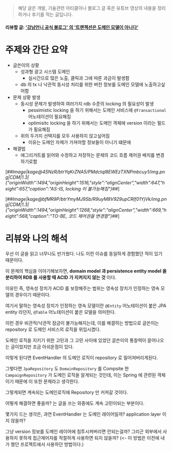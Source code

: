 > 해당 글은 개발, 기술관련 아티클이나 블로그 글 혹은 유튜브 영상의 내용을 정리하거나 후기를 적는 글입니다.

#### 리뷰할 글: ['강남언니 공식 블로그' 의 '트랜잭션은 도메인 모델이 아니다'](https://blog.gangnamunni.com/post/isolate-transaction-from-domain-model)

# 주제와 간단 요약

- 글쓴이의 상황
  - 성과형 광고 시스템 도메인
    - 실시간으로 많은 노출, 클릭과 그에 따른 과금이 발생함
  - db 의 tx 나 낙관적 동시성 처리를 위한 버전 정보를 도메인 모델에 노출하고싶어함
- 문제 상황 발생
  - 동시성 문제가 발생하여 여러가지 rdb 수준의 locking 의 필요성이 발생
    - pessimistic locking 을 하기 위해서는 도메인 서비스에 `@Transactional` 어노테이션이 필요해짐
    - optimisitc locking 을 하기 위해서는 도메인 객체에 version 이라는 필드가 필요해짐
  - 위의 두가지 선택지를 모두 사용하지 않고싶어짐
    - 이유는 도메인 자체가 가져야할 정보들이 아니기 떄문에
- 해결법
  - 애그리거트를 읽어와 수정하고 저장하는 문제의 코드 흐름 제어권 배치를 변경하기로함

[##_Image|kage@4SNzR/btrYqKrZNA5/PMdctql8EWEzTXNPmbcuy1/img.png|CDM|1.3|{"originWidth":1494,"originHeight":1516,"style":"alignCenter","width":647,"height":657,"caption":"AS-IS, locking 이 불가능해짐"}_##]

[##_Image|kage@bfMR9P/btrYmyMJ9Sb/R9uyM8V929upCRlf01YjVk/img.png|CDM|1.3|{"originWidth":1494,"originHeight":1268,"style":"alignCenter","width":669,"height":568,"caption":"TO-BE, 코드 제어권을 변경함"}_##]

# 리뷰와 나의 해석

우선 이 글을 읽고 너무나도 반가웠다. 나도 이런 이슈를 동일하게 경험했던 적이 있기 때문이다.

이 문제의 핵심을 이야기해보자면, **domain model 과 persistence entity model 을 분리하여 RDB 를 사용할 때 ACID 가 지켜지지 않는 것** 이다.

이유인 즉, 영속성 장치가 ACID 를 보장해주는 범위는 영속성 장치가 인정하는 영속 모델의 경우이기 때문이다.

여기서 말하는 영속성 장치가 인정하는 영속 모델이란 `@Entity` 어노테이션이 붙은 JPA entity 라던지, `@Table` 어노테이션이 붙은 모델을 의미한다.

이런 경우 비관적/낙관적 잠금이 불가능해지는데, 이를 해결하는 방법으로 글쓴이는 repository 로 도메인 서비스의 로직을 위임시켰다.

도메인 로직을 지키기 위한 고민과 그 고민 사이에 있었던 글쓴이의 통찰력이 묻어나오는 글이었지만 조금 아쉬운점이 있다.

이렇게 된다면 EventHandler 의 도메인 로직이 repository 로 밀어져버리게된다.

그렇다면 `JpaRepository` 도 `DomainRepository` 를 Compsite 한 `CampaignRepository` 가 도메인 로직을 알게되는 것인데, 이는 Spring 에 관련된 객체이기 때문에 이 또한 문제라고 생각한다.

그렇게되면 계속되는 도메인로직에 Repository 만 커져갈 것이다.

어떻게 해결하면 좋을까? 는 글을 쓰는 와중에도 계속 고민이되는 부분이다.

몇가지 드는 생각은, 과연 EventHandler 는 도메인 레이어일까? application layer 이지 않을까?

그냥 version 정보를 도메인 레이어에 침투시켜버리면 안되는걸까? 그리곤 외부에서 사용하지 못하게 접근제어자를 적절하게 사용하면 되지 않을까? (<- 이 방법은 이전에 내가 했던 프로젝트에서 사용하던 방법이다.)
